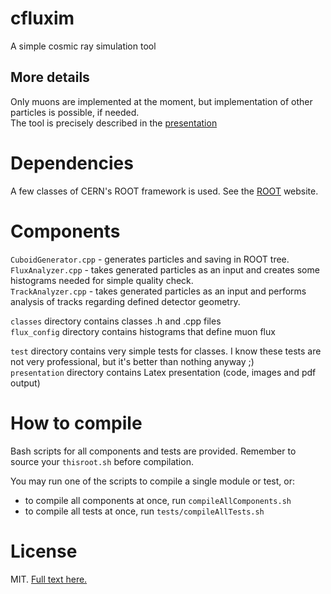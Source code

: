 # cfluxim
A simple cosmic ray simulation tool

## More details

Only muons are implemented at the moment, but implementation of other particles is possible, if needed.  
The tool is precisely described in the [presentation](https://github.com/kamilwojcik/cfluxim/blob/mcord/presentation/presentation.pdf)

# Dependencies

A few classes of CERN's ROOT framework is used. See the [ROOT](https://root.cern/) website.

# Components

`CuboidGenerator.cpp` - generates particles and saving in ROOT tree.  
`FluxAnalyzer.cpp` - takes generated particles as an input and creates some histograms needed for simple quality check.  
`TrackAnalyzer.cpp` - takes generated particles as an input and performs analysis of tracks regarding defined detector geometry.

`classes` directory contains classes .h and .cpp files  
`flux_config` directory contains histograms that define muon flux

`test` directory contains very simple tests for classes. I know these tests are not very professional, but it's better than nothing anyway ;)  
`presentation` directory contains Latex presentation (code, images and pdf output)  

# How to compile

Bash scripts for all components and tests are provided. Remember to source your `thisroot.sh` before compilation.

You may run one of the scripts to compile a single module or test, or:
- to compile all components at once, run `compileAllComponents.sh`
- to compile all tests at once, run `tests/compileAllTests.sh`

# License

MIT. [Full text here.](https://github.com/kamilwojcik/cfluxim/blob/mcord/LICENSE)
